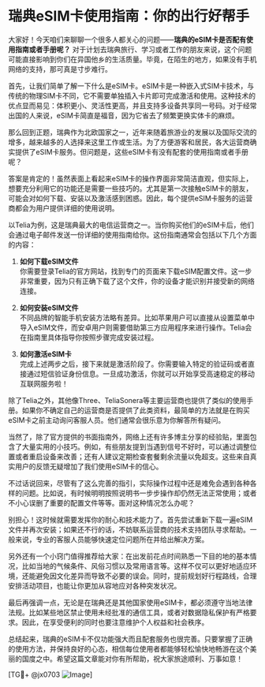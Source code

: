 # 瑞典eSIM卡使用指南：你的出行好帮手

大家好！今天咱们来聊聊一个很多人都关心的问题——**瑞典的eSIM卡是否配有使用指南或者手册呢？** 对于计划去瑞典旅行、学习或者工作的朋友来说，这个问题可能直接影响到你们在异国他乡的生活质量。毕竟，在陌生的地方，如果没有手机网络的支持，那可真是寸步难行。

首先，让我们简单了解一下什么是eSIM卡。eSIM卡是一种嵌入式SIM卡技术，与传统的物理SIM卡不同，它不需要单独插入卡片即可完成激活和使用。这种技术的优点显而易见：体积更小、灵活性更高，并且支持多设备共享同一号码。对于经常出国的人来说，eSIM卡简直是福音，因为它省去了频繁更换实体卡的麻烦。

那么回到正题，瑞典作为北欧国家之一，近年来随着旅游业的发展以及国际交流的增多，越来越多的人选择来这里工作或生活。为了方便游客和居民，各大运营商确实提供了eSIM卡服务。但问题是，这些eSIM卡有没有配套的使用指南或者手册呢？

答案是肯定的！虽然表面上看起来eSIM卡的操作界面非常简洁直观，但实际上，想要充分利用它的功能还是需要一些技巧的。尤其是第一次接触eSIM卡的朋友，可能会对如何下载、安装以及激活感到困惑。因此，每个提供eSIM卡服务的运营商都会为用户提供详细的使用说明。

以Telia为例，这是瑞典最大的电信运营商之一。当你购买他们的eSIM卡后，他们会通过电子邮件发送一份详细的使用指南给你。这份指南通常会包括以下几个方面的内容：

1. **如何下载eSIM文件**  
   你需要登录Telia的官方网站，找到专门的页面来下载eSIM配置文件。这一步非常重要，因为只有正确下载了这个文件，你的设备才能识别并接受新的网络连接。

2. **如何安装eSIM文件**  
   不同品牌的智能手机安装方法略有差异。比如苹果用户可以直接从设置菜单中导入eSIM文件，而安卓用户则需要借助第三方应用程序来进行操作。Telia会在指南里具体指导你按照步骤完成安装过程。

3. **如何激活eSIM卡**  
   完成上述两步之后，接下来就是激活阶段了。你需要输入特定的验证码或者直接通过短信验证身份信息。一旦成功激活，你就可以开始享受高速稳定的移动互联网服务啦！

除了Telia之外，其他像Three、TeliaSonera等主要运营商也提供了类似的使用手册。如果你不确定自己的运营商是否提供了此类资料，最简单的方法就是在购买eSIM卡之前主动询问客服人员。他们通常会很乐意为你解答所有疑问。

当然了，除了官方提供的书面指南外，网络上还有许多博主分享的经验贴，里面包含了大量实用的小技巧。例如，有些朋友提到当遇到信号不好时，可以通过调整位置或者重启设备来改善；还有人建议定期检查套餐剩余流量以免超支。这些来自真实用户的反馈无疑增加了我们使用eSIM卡的信心。

不过话说回来，尽管有了这么完善的指引，实际操作过程中还是难免会遇到各种各样的问题。比如说，有时候明明按照说明书一步步操作却仍然无法正常使用；或者不小心误删了重要的配置文件等等。面对这种情况怎么办呢？

别担心！这时候就需要发挥你的耐心和技术能力了。首先尝试重新下载一遍eSIM文件并再次安装；如果还不行的话，不妨联系运营商的技术支持团队寻求帮助。一般来说，专业的客服人员能够快速定位问题所在并给出解决方案。

另外还有一个小窍门值得推荐给大家：在出发前花点时间熟悉一下目的地的基本情况，比如当地的气候条件、风俗习惯以及常用语言等。这样不仅可以更好地适应环境，还能避免因文化差异而导致不必要的误会。同时，提前规划好行程路线，合理安排活动项目，也能让你更加从容地应对各种突发状况。

最后再强调一点，无论是在瑞典还是其他国家使用eSIM卡，都必须遵守当地法律法规。比如某些地区禁止使用未经批准的通信工具，或者对数据隐私保护有严格要求。因此，在享受便利的同时也要注意维护个人权益和社会秩序。

总结起来，瑞典的eSIM卡不仅功能强大而且配套服务也很完善。只要掌握了正确的使用方法，并保持良好的心态，相信每位使用者都能够轻松愉快地畅游在这个美丽的国度之中。希望这篇文章能对你有所帮助，祝大家旅途顺利、万事如意！

[TG💪+ @jx0703 ![Image](https://github.com/user-attachments/assets/dbca1d08-cadb-493c-b0ec-ad6f7a83f270)]
